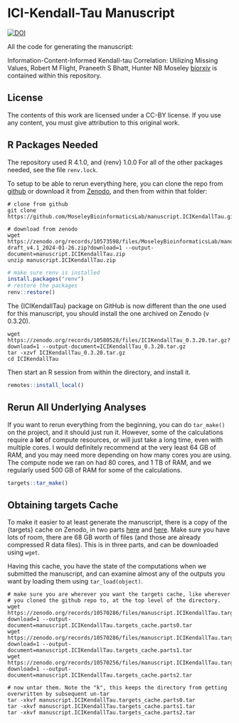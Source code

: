 
# ICI-Kendall-Tau Manuscript

[![DOI](https://zenodo.org/badge/429873882.svg)](https://zenodo.org/badge/latestdoi/429873882)

All the code for generating the manuscript:

Information-Content-Informed Kendall-tau Correlation: Utilizing Missing Values, Robert M Flight, Praneeth S Bhatt, Hunter NB Moseley [biorxiv](https://doi.org/10.1101/2022.02.24.481854) is contained within this repository.

## License

The contents of this work are licensed under a CC-BY license.
If you use any content, you must give attribution to this original work.

## R Packages Needed

The repository used R 4.1.0, and {renv} 1.0.0
For all of the other packages needed, see the file `renv.lock`.

To setup to be able to rerun everything here, you can clone the repo from [github](https://github.com/MoseleyBioinformaticsLab/manuscript.ICIKendallTau) or download it from [Zenodo](https://zenodo.org/doi/10.5281/zenodo.6309187), and then from within that folder:

```
# clone from github
git clone https://github.com/MoseleyBioinformaticsLab/manuscript.ICIKendallTau.git
```

```
# download from zenodo
wget https://zenodo.org/records/10573598/files/MoseleyBioinformaticsLab/manuscript.ICIKendallTau-draft_v4.1_2024-01-26.zip?download=1 --output-document=manuscript.ICIKendallTau.zip
unzip manuscript.ICIKendallTau.zip
```

```r
# make sure renv is installed
install.packages("renv")
# restore the packages
renv::restore()
```

The {ICIKendallTau} package on GitHub is now different than the one used for this manuscript, you should install the one archived on Zenodo (v 0.3.20).

```
wget https://zenodo.org/records/10580528/files/ICIKendallTau_0.3.20.tar.gz?download=1 --output-document=ICIKendallTau_0.3.20.tar.gz
tar -xzvf ICIKendallTau_0.3.20.tar.gz
cd ICIKendallTau
```

Then start an R session from within the directory, and install it.

```r
remotes::install_local()
```

## Rerun All Underlying Analyses

If you want to rerun everything from the beginning, you can do `tar_make()` on the project, and it should just run it.
However, some of the calculations require a **lot** of compute resources, or will just take a long time, even with multiple cores.
I would definitely recommend at the very least 64 GB of RAM, and you may need more depending on how many cores you are using.
The compute node we ran on had 80 cores, and 1 TB of RAM, and we regularly used 500 GB of RAM for some of the calculations.

```r
targets::tar_make()
```


## Obtaining targets Cache

To make it easier to at least generate the manuscript, there is a copy of the {targets} cache on Zenodo, in two parts [here](https://zenodo.org/doi/10.5281/zenodo.10570285) and [here](https://zenodo.org/doi/10.5281/zenodo.10570255).
Make sure you have lots of room, there are 68 GB worth of files (and those are already compressed R data files).
This is in three parts, and can be downloaded using `wget`.

Having this cache, you have the state of the computations when we submitted the manuscript, and can examine almost any of the outputs you want by loading them using `tar_load(object)`.

```
# make sure you are wherever you want the targets cache, like wherever
# you cloned the github repo to, at the top level of the directory.
wget https://zenodo.org/records/10570286/files/manuscript.ICIKendallTau.targets_cache.parts0.tar?download=1 --output-document=manuscript.ICIKendallTau.targets_cache.parts0.tar
wget https://zenodo.org/records/10570286/files/manuscript.ICIKendallTau.targets_cache.parts1.tar?download=1 --output-document=manuscript.ICIKendallTau.targets_cache.parts1.tar
wget https://zenodo.org/records/10570256/files/manuscript.ICIKendallTau.targets_cache.parts2.tar?download=1 --output-document=manuscript.ICIKendallTau.targets_cache.parts2.tar

# now untar them. Note the "k", this keeps the directory from getting overwritten by subsequent un-tar
tar -xkvf manuscript.ICIKendallTau.targets_cache.parts0.tar
tar -xkvf manuscript.ICIKendallTau.targets_cache.parts1.tar
tar -xkvf manuscript.ICIKendallTau.targets_cache.parts2.tar
```
